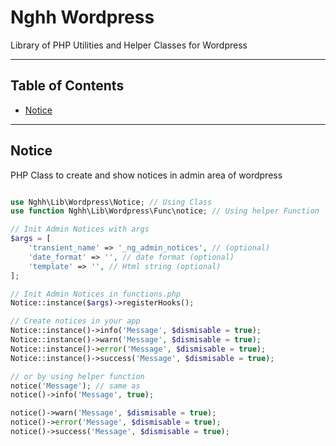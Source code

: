 # Nghh Wordpress

Library of PHP Utilities and Helper Classes for Wordpress

---

## Table of Contents

-   [Notice](#notice)

---

## Notice

PHP Class to create and show notices in admin area of wordpress

```php

use Nghh\Lib\Wordpress\Notice; // Using Class
use function Nghh\Lib\Wordpress\Func\notice; // Using helper Function

// Init Admin Notices with args
$args = [
    'transient_name' => '_ng_admin_notices', // (optional)
    'date_format' => '', // date format (optional)
    'template' => '', // Html string (optional)
];

// Init Admin Notices in functions.php
Notice::instance($args)->registerHooks();

// Create notices in your app
Notice::instance()->info('Message', $dismisable = true);
Notice::instance()->warn('Message', $dismisable = true);
Notice::instance()->error('Message', $dismisable = true);
Notice::instance()->success('Message', $dismisable = true);

// or by using helper function
notice('Message'); // same as
notice()->info('Message', true);

notice()->warn('Message', $dismisable = true);
notice()->error('Message', $dismisable = true);
notice()->success('Message', $dismisable = true);

```
